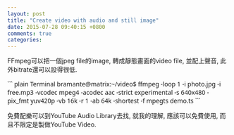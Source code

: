 ```yaml
---
layout: post
title: "Create video with audio and still image"
date: 2015-07-28 09:40:15 +0800
comments: true
categories: 
---
```


FFmpeg可以把一個jpeg file的image, 轉成靜態畫面的video file, 並配上聲音, 此外bitrate還可以設得很低.

<font face="sans">
``` plain Terminal
	bramante@matrix:~/video$ ffmpeg -loop 1 -i photo.jpg -i free.mp3 -vcodec mpeg4 -acodec aac -strict experimental -s 640x480 -pix_fmt yuv420p -vb 16k -r 1 -ab 64k -shortest -f mpegts demo.ts
```
</font>

免費配樂可以到YouTube Audio Library去找, 就我的理解, 應該可以免費使用, 而且不限定是製做YouTube Video.
